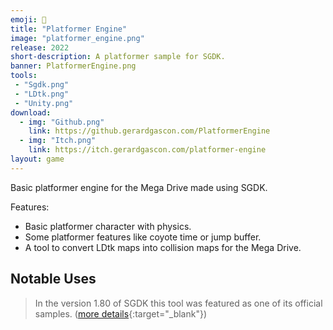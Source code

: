 ```yaml
---
emoji: 🏃
title: "Platformer Engine"
image: "platformer_engine.png"
release: 2022
short-description: A platformer sample for SGDK.
banner: PlatformerEngine.png
tools:
 - "Sgdk.png"
 - "LDtk.png"
 - "Unity.png"
download:
  - img: "Github.png"
    link: https://github.gerardgascon.com/PlatformerEngine
  - img: "Itch.png"
    link: https://itch.gerardgascon.com/platformer-engine
layout: game
---
```


Basic platformer engine for the Mega Drive made using SGDK.

Features:

- Basic platformer character with physics.
- Some platformer features like coyote time or jump buffer.
- A tool to convert LDtk maps into collision maps for the Mega Drive.

## Notable Uses

> In the version 1.80 of SGDK this tool was featured as one of its official samples. ([more details](https://github.com/Stephane-D/SGDK/releases/tag/v1.80/){:target="_blank"})

